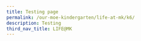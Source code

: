 ```yaml
---
title: Testing page
permalink: /our-moe-kindergarten/life-at-mk/k6/
description: Testing
third_nav_title: LIFE@MK
---
```

